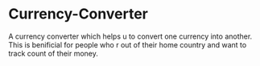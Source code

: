 # Currency-Converter
A currency converter which helps u to convert one currency into another. This is benificial for people who r out of their home country and want to track count of their money.
